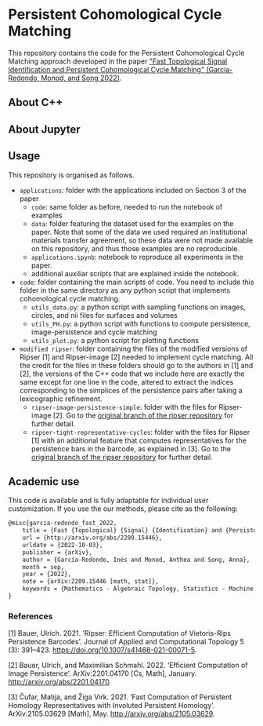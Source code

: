 # Persistent Cohomological Cycle Matching

This repository contains the code for the Persistent Cohomological Cycle Matching approach developed in the paper ["Fast Topological Signal Identification and Persistent Cohomological Cycle Matching" (García-Redondo, Monod, and Song 2022)](https://arxiv.org/abs/2209.15446).

## About C++

## About Jupyter

## Usage 

This repository is organised as follows.

- `applications`: folder with the applications included on Section 3 of the paper
	- `code`: same folder as before, needed to run the notebook of examples
	- `data`: folder featuring the dataset used for the examples on the paper. Note that some of the data we used required an institutional materials transfer agreement, so these data were not made available on this repository, and thus those examples are no reproducible.
	- `applications.ipynb`: notebook to reproduce all experiments in the paper. 
	- additional auxiliar scripts that are explained inside the notebook.
- `code`: folder containing the main scripts of code. You need to include this folder in the same directory as any python script that implements cohomological cycle matching.
	- `utils_data.py`: a python script with sampling functions on images, circles, and nii files for surfaces and volumes
	- `utils_PH.py`: a python script with functions to compute persistence, image-persistence and cycle matching
	- `utils_plot.py`: a python script for plotting functions
- `modified ripser`: folder containing the files of the modified versions of Ripser [1] and Ripser-image [2] needed to implement cycle matching. All the credit for the files in these folders should go to the authors in [1] and [2], the versions of the C++ code that we include here are exactly the same except for one line in the code, altered to extract the indices corresponding to the simplices of the persistence pairs after taking a lexicographic refinement.
	- `ripser-image-persistence-simple`: folder with the files for Ripser-image [2]. Go to the [original branch of the ripser repository](https://github.com/Ripser/ripser/tree/image-persistence-simple) for further detail.
	- `ripser-tight-representative-cycles`: folder with the files for Ripser [1] with an additional feature that computes representatives for the persistence bars in the barcode, as explained in [3]. Go to the [original branch of the ripser repository](https://github.com/Ripser/ripser/tree/tight-representative-cycles) for further detail.

## Academic use

This code is available and is fully adaptable for individual user customization. If you use the our methods, please cite as the following:

```tex
@misc{garcia-redondo_fast_2022,
	title = {Fast {Topological} {Signal} {Identification} and {Persistent} {Cohomological} {Cycle} {Matching}},
	url = {http://arxiv.org/abs/2209.15446},
	urldate = {2022-10-03},
	publisher = {arXiv},
	author = {García-Redondo, Inés and Monod, Anthea and Song, Anna},
	month = sep,
	year = {2022},
	note = {arXiv:2209.15446 [math, stat]},
	keywords = {Mathematics - Algebraic Topology, Statistics - Machine Learning},
}
```

### References
[1] Bauer, Ulrich. 2021. ‘Ripser: Efficient Computation of Vietoris-Rips Persistence Barcodes’. Journal of Applied and Computational Topology 5 (3): 391–423. https://doi.org/10.1007/s41468-021-00071-5.

[2] Bauer, Ulrich, and Maximilian Schmahl. 2022. ‘Efficient Computation of Image Persistence’. ArXiv:2201.04170 [Cs, Math], January. http://arxiv.org/abs/2201.04170.

[3] Čufar, Matija, and Žiga Virk. 2021. ‘Fast Computation of Persistent Homology Representatives with Involuted Persistent Homology’. ArXiv:2105.03629 [Math], May. http://arxiv.org/abs/2105.03629.

